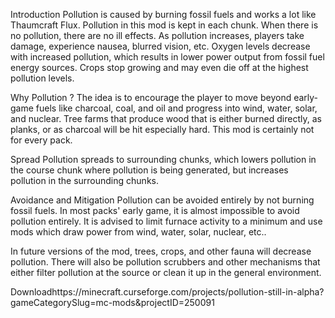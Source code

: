 Introduction
Pollution is caused by burning fossil fuels and works a lot like Thaumcraft Flux. Pollution in this mod is kept in each chunk. When there is no pollution, there are no ill effects. As pollution increases, players take damage, experience nausea, blurred vision, etc. Oxygen levels decrease with increased pollution, which results in lower power output from fossil fuel energy sources. Crops stop growing and may even die off at the highest pollution levels.
 
Why Pollution ?
The idea is to encourage the player to move beyond early-game fuels like charcoal, coal, and oil and progress into wind, water, solar, and nuclear. Tree farms that produce wood that is either burned directly, as planks, or as charcoal will be hit especially hard. This mod is certainly not for every pack.
 
Spread
Pollution spreads to surrounding chunks, which lowers pollution in the course chunk where pollution is being generated, but increases pollution in the surrounding chunks.
 
Avoidance and Mitigation
Pollution can be avoided entirely by not burning fossil fuels. In most packs' early game, it is almost impossible to avoid pollution entirely. It is  advised to limit furnace activity to a minimum and use mods which draw power from wind, water, solar, nuclear, etc..
 
In future versions of the mod, trees, crops, and other fauna will decrease pollution. There will also be pollution scrubbers and other mechanisms that either filter pollution at the source or clean it up in the general environment.

Downloadhttps://minecraft.curseforge.com/projects/pollution-still-in-alpha?gameCategorySlug=mc-mods&projectID=250091

